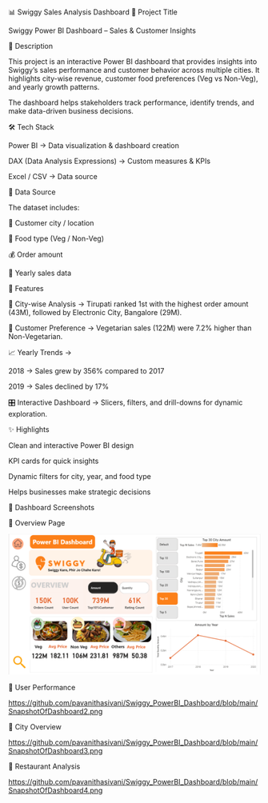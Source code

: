 📊 Swiggy Sales Analysis Dashboard
📌 Project Title

Swiggy Power BI Dashboard – Sales & Customer Insights

📖 Description

This project is an interactive Power BI dashboard that provides insights into Swiggy’s sales performance and customer behavior across multiple cities. It highlights city-wise revenue, customer food preferences (Veg vs Non-Veg), and yearly growth patterns.

The dashboard helps stakeholders track performance, identify trends, and make data-driven business decisions.

🛠️ Tech Stack

Power BI → Data visualization & dashboard creation

DAX (Data Analysis Expressions) → Custom measures & KPIs

Excel / CSV → Data source

📂 Data Source

The dataset includes:

📍 Customer city / location

🥘 Food type (Veg / Non-Veg)

💰 Order amount

📅 Yearly sales data

🌟 Features

📍 City-wise Analysis → Tirupati ranked 1st with the highest order amount (43M), followed by Electronic City, Bangalore (29M).

🥗 Customer Preference → Vegetarian sales (122M) were 7.2% higher than Non-Vegetarian.

📈 Yearly Trends →

2018 → Sales grew by 356% compared to 2017

2019 → Sales declined by 17%

🎛️ Interactive Dashboard → Slicers, filters, and drill-downs for dynamic exploration.

✨ Highlights

Clean and interactive Power BI design

KPI cards for quick insights

Dynamic filters for city, year, and food type

Helps businesses make strategic decisions

📸 Dashboard Screenshots


🔹 Overview Page

 ![image alt](https://github.com/pavanithasivani/Swiggy_PowerBI_Dashboard/blob/8abc49bdd7b42ee3992e55bf8d610a813235871a/SnapshotOfDashboard1.png)

🔹 User Performance

https://github.com/pavanithasivani/Swiggy_PowerBI_Dashboard/blob/main/SnapshotOfDashboard2.png

🔹 City Overview

https://github.com/pavanithasivani/Swiggy_PowerBI_Dashboard/blob/main/SnapshotOfDashboard3.png

🔹 Restaurant Analysis

https://github.com/pavanithasivani/Swiggy_PowerBI_Dashboard/blob/main/SnapshotOfDashboard4.png
